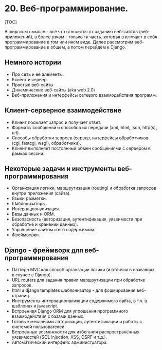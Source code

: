 # 20. Веб-программирование.

[TOC]

В широком смысле - всё что относится к созданию веб-сайтов (веб-приложений), в более узком - только та часть, которая в ключает в себя программирование в том или ином виде. Далее рассмотрим веб-программирование в общем, а потом перейдём к Django.

## Немного истории

* Про сеть и её элементы.
* Клиент и сервер.
* Простые веб-сайты
* Динамические веб-сайты (aka web 2.0)
* Веб-приложения и интерфейсы сетевого взаимодействия программ.

## Клиент-серверное взаимодействие

* Клиент посылает запрос и получает ответ.
* Форматы сообщений и способов их передачи (xml, html, json, http(s), url).
* Способы обработки запроса (сервер, интерфейсы обработчиков (cgi, fastcgi, wsgi), обработчики).
* Клиент выполняет постоянный обмен сообщениями с сервером в рамках сессии.

## Некоторые задачи и инструменты веб-программирования

* Организация логики, маршрутизация (routing) и обработка запросов внутри приложения (сайта).
* Языки разметки.
* Шаблонизаторы.
* Интернационализация.
* Базы данных и ORM.
* Безопасность (авторизация, аутентификация, уязвимости при обработке и хранении данных).
* Управление сайтом и его содержимым.
* Фреймворки.

## Django - фреймворк для веб-программирования

* Паттерн MVC как способ органзации логики (и отличия в названиях в случае c Django).
* URL routers для задания правил маршрутизации при обработке запросов.
* html и django templates шаблонизатор - для формирования веб-страниц.
* Инструменты интернационализации содержимого сайта, в т.ч. в шаблонах и javascript.
* Встроенная Django ORM для упрощения программного взаимодействия с базами данных.
* Готовые механизмы авторизации, аутентификации и работы с системой пользователей.
* Встроенные возможности для избегания распространённых уязвимостей (SQL injection, XSS, CSRF и т.д.).
* Автоматический интерфейс администратора.

